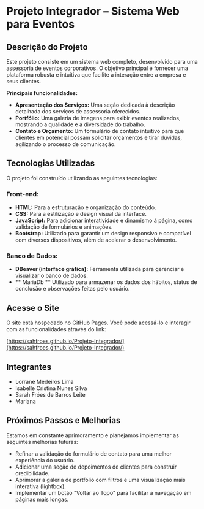 # Projeto Integrador – Sistema Web para Eventos

## Descrição do Projeto

Este projeto consiste em um sistema web completo, desenvolvido para uma assessoria de eventos corporativos.
O objetivo principal é fornecer uma plataforma robusta e intuitiva que facilite a interação entre a empresa e seus clientes.

**Principais funcionalidades:**
* **Apresentação dos Serviços:** Uma seção dedicada à descrição detalhada dos serviços de assessoria oferecidos.
* **Portfólio:** Uma galeria de imagens para exibir eventos realizados, mostrando a qualidade e a diversidade do trabalho.
* **Contato e Orçamento:** Um formulário de contato intuitivo para que clientes em potencial possam solicitar orçamentos e tirar dúvidas, agilizando o processo de comunicação.

## Tecnologias Utilizadas

O projeto foi construído utilizando as seguintes tecnologias:

### Front-end:

* **HTML:** Para a estruturação e organização do conteúdo.
* **CSS:** Para a estilização e design visual da interface.
* **JavaScript:** Para adicionar interatividade e dinamismo à página, como validação de formulários e animações.
* **Bootstrap:** Utilizado para garantir um design responsivo e compatível com diversos dispositivos, além de acelerar o desenvolvimento.

### Banco de Dados:
* **DBeaver (interface gráfica):** Ferramenta utilizada para gerenciar e visualizar o banco de dados.
* ** MariaDb ** Utilizado para armazenar os dados dos hábitos, status de conclusão e observações feitas pelo usuário.

## Acesse o Site

O site está hospedado no GitHub Pages. Você pode acessá-lo e interagir com as funcionalidades através do link:

[https://sahfroes.github.io/Projeto-Integrador/](https://sahfroes.github.io/Projeto-Integrador/)

## Integrantes

* Lorrane Medeiros Lima
* Isabelle Cristina Nunes Silva
* Sarah Fróes de Barros Leite
* Mariana

## Próximos Passos e Melhorias

Estamos em constante aprimoramento e planejamos implementar as seguintes melhorias futuras:

* Refinar a validação do formulário de contato para uma melhor experiência do usuário.
* Adicionar uma seção de depoimentos de clientes para construir credibilidade.
* Aprimorar a galeria de portfólio com filtros e uma visualização mais interativa (lightbox).
* Implementar um botão "Voltar ao Topo" para facilitar a navegação em páginas mais longas.

